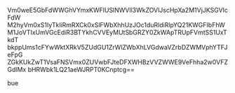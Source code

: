 Vm0weE5GbFdWWGhVYmxKWFlUSlNWVll3WkZOVlJscHpXa2M1VjJKSGVIcFdW
M2hyVm0xS1IyTkliRmRXCk0xSlFWbXhhUzJOc1duRldiRlpYQ21KWGFIbFhW
M1JoVTIxUmVGcEdiR3BTYkhCVVEyMUtSbGRZY0ZkWApTRUpFVmtSS1UxTkdT
bkppUms1cFYwWktXRkV5ZUdGU1ZrWlZWbXhLVGdwaVZrbDZWMVphYTFJeFpG
ZGkKUkZwT1VsaFNSVmx0ZUVwbFJteDFXWHBzVVZWWE9VeFhha2w0VFZGdlMx
bHRWbk1LQ21aeWJRPT0KCnptcg==

bue